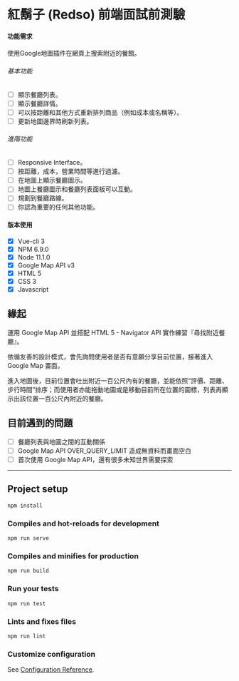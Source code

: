 # 紅鬍子 (Redso) 前端面試前測驗
#### 功能需求
使用Google地圖插件在網頁上搜索附近的餐館。

###### 基本功能
- [ ] 顯示餐廳列表。
- [ ] 顯示餐廳詳情。
- [ ] 可以按距離和其他方式重新排列商品（例如成本或名稱等）。
- [ ] 更新地圖邊界時刷新列表。

###### 進階功能
- [ ] Responsive Interface。
- [ ] 按距離，成本，營業時間等進行過濾。
- [ ] 在地圖上顯示餐廳圖示。
- [ ] 地圖上餐廳圖示和餐廳列表面板可以互動。
- [ ] 規劃到餐廳路線。
- [ ] 你認為重要的任何其他功能。

#### 版本使用
- [x] Vue-cli 3
- [x] NPM 6.9.0
- [x] Node 11.1.0
- [x] Google Map API v3
- [x] HTML 5
- [x] CSS 3
- [x] Javascript

## 緣起
運用 Google Map API 並搭配 HTML 5 - Navigator API 實作練習『尋找附近餐廳』。

依循友善的設計模式，會先詢問使用者是否有意願分享目前位置，接著進入 Google Map 畫面。

進入地圖後，目前位置會吐出附近一百公尺內有的餐廳，並能依照“評價、距離、步行時間”排序；而使用者亦能拖動地圖或是移動目前所在位置的圖標，列表再顯示出該位置一百公尺內附近的餐廳。

## 目前遇到的問題
- [ ] 餐廳列表與地圖之間的互動關係
- [ ] Google Map API OVER_QUERY_LIMIT 造成無資料而畫面空白
- [ ] 首次使用 Google Map API，還有很多未知世界需要探索

***

## Project setup
```
npm install
```

### Compiles and hot-reloads for development
```
npm run serve
```

### Compiles and minifies for production
```
npm run build
```

### Run your tests
```
npm run test
```

### Lints and fixes files
```
npm run lint
```

### Customize configuration
See [Configuration Reference](https://cli.vuejs.org/config/).
